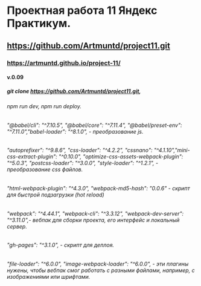 # Проектная работа 11 Яндекс Практикум.
## https://github.com/Artmuntd/project11.git
### https://artmuntd.github.io/project-11/
#### v.0.09
##### git clone  https://github.com/Artmuntd/project11.git, 
###### npm run dev, npm run deploy. 
###### "@babel/cli": "^7.10.5", "@babel/core": "^7.11.4", "@babel/preset-env": "^7.11.0","babel-loader": "^8.1.0", - преобразование js.
###### "autoprefixer": "^9.8.6", "css-loader": "^4.2.2", "cssnano": "^4.1.10","mini-css-extract-plugin": "^0.10.0", "optimize-css-assets-webpack-plugin": "^5.0.3", "postcss-loader": "^3.0.0", "style-loader": "^1.2.1", - преобразование css файлов.
###### "html-webpack-plugin": "^4.3.0", "webpack-md5-hash": "0.0.6" - скрипт для быстрой подзагрузки  (hot reload)
###### "webpack": "^4.44.1", "webpack-cli": "^3.3.12", "webpack-dev-server": "^3.11.0",- вебпак для сборки проекта, его интерфейс и локальный сервер.
######  "gh-pages": "^3.1.0", - скрипт для деплоя. 
###### "file-loader": "^6.0.0", "image-webpack-loader": "^6.0.0", - эти плагины нужены, чтобы вебпак смог работать с разными файлами, например, с изображениями или шрифтами.
